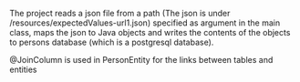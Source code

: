 The project reads a json file from a path (The json is under /resources/expectedValues-url1.json)
specified as argument in the main class, maps the json to Java objects and writes the contents of the objects
to persons database (which is a postgresql database).

@JoinColumn is used in PersonEntity for the links between tables and entities